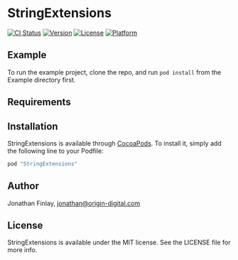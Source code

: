 # StringExtensions

[![CI Status](http://img.shields.io/travis/jonnyfinlay99/StringExtensions.svg?style=flat)](https://travis-ci.org/jonnyfinlay99/StringExtensions)
[![Version](https://img.shields.io/cocoapods/v/StringExtensions.svg?style=flat)](http://cocoapods.org/pods/StringExtensions)
[![License](https://img.shields.io/cocoapods/l/StringExtensions.svg?style=flat)](http://cocoapods.org/pods/StringExtensions)
[![Platform](https://img.shields.io/cocoapods/p/StringExtensions.svg?style=flat)](http://cocoapods.org/pods/StringExtensions)

## Example

To run the example project, clone the repo, and run `pod install` from the Example directory first.

## Requirements

## Installation

StringExtensions is available through [CocoaPods](http://cocoapods.org). To install
it, simply add the following line to your Podfile:

```ruby
pod "StringExtensions"
```

## Author

Jonathan Finlay, jonathan@origin-digital.com

## License

StringExtensions is available under the MIT license. See the LICENSE file for more info.

